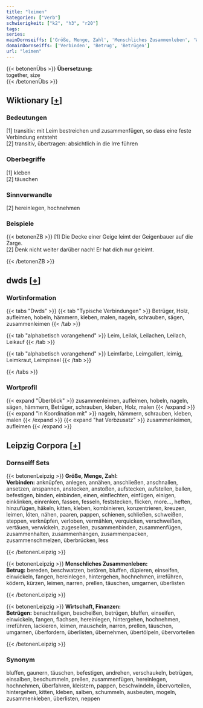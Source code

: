 ```yaml
---
title: "leimen"
kategorien: ["Verb"]
schwierigkeit: ["k2", "h3", "r20"]
tags:
series:
mainDornseiffs: ['Größe, Menge, Zahl', 'Menschliches Zusammenleben', 'Wirtschaft, Finanzen']
domainDornseiffs: ['Verbinden', 'Betrug', 'Betrügen']
url: "leimen"
---
```


{{< betonenÜbs >}}
**Übersetzung:**  
together, size  
{{< /betonenÜbs >}}

## Wiktionary [[+](https://de.wiktionary.org/wiki/leimen)]

### Bedeutungen
[1] transitiv: mit Leim bestreichen und zusammenfügen, so dass eine feste Verbindung entsteht  
[2] transitiv, übertragen: absichtlich in die Irre führen  

### Oberbegriffe
[1] kleben  
[2] täuschen  

### Sinnverwandte
[2] hereinlegen, hochnehmen  

### Beispiele
{{< betonenZB >}}
[1] Die Decke einer Geige leimt der Geigenbauer auf die Zarge.  
[2] Denk nicht weiter darüber nach! Er hat dich nur geleimt.  

{{< /betonenZB >}}


## dwds [[+](https://www.dwds.de/wb/leimen)]

### Wortinformation
{{< tabs "Dwds" >}}
{{< tab "Typische Verbindungen" >}}
Betrüger, Holz, aufleimen, hobeln, hämmern, kleben, malen, nageln, schrauben, sägen, zusammenleimen
{{< /tab >}}

{{< tab "alphabetisch vorangehend" >}}
Leim, Leilak, Leilachen, Leilach, Leikauf
{{< /tab >}}

{{< tab "alphabetisch vorangehend" >}}
Leimfarbe, Leimgallert, leimig, Leimkraut, Leimpinsel
{{< /tab >}}

{{< /tabs >}}

### Wortprofil
{{< expand "Überblick" >}} zusammenleimen, aufleimen, hobeln, nageln, sägen, hämmern, Betrüger, schrauben, kleben, Holz, malen {{< /expand >}}
{{< expand "in Koordination mit" >}} nageln, hämmern, schrauben, kleben, malen {{< /expand >}}
{{< expand "hat Verbzusatz" >}} zusammenleimen, aufleimen {{< /expand >}}

## Leipzig Corpora [[+](https://corpora.uni-leipzig.de/en/res?word=leimen&corpusId=deu_newscrawl-public_2018)]

### Dornseiff Sets
{{< betonenLeipzig >}}
**Größe, Menge, Zahl:**  
**Verbinden:** anknüpfen, anlegen, annähen, anschließen, anschnallen, ansetzen, anspannen, anstecken, anstoßen, aufstecken, aufstellen, ballen, befestigen, binden, einbinden, einen, einflechten, einfügen, einigen, einklinken, einrenken, fassen, fesseln, feststecken, flicken, more..., heften, hinzufügen, häkeln, kitten, kleben, kombinieren, konzentrieren, kreuzen, leimen, löten, nähen, paaren, pappen, schienen, schließen, schweißen, steppen, verknüpfen, verloben, vermählen, verquicken, verschweißen, vertäuen, verwickeln, zugesellen, zusammenbinden, zusammenfügen, zusammenhalten, zusammenhängen, zusammenpacken, zusammenschmelzen, überbrücken, less  

{{< /betonenLeipzig >}}


{{< betonenLeipzig >}}
**Menschliches Zusammenleben:**  
**Betrug:** bereden, beschwatzen, betören, bluffen, düpieren, einseifen, einwickeln, fangen, hereinlegen, hintergehen, hochnehmen, irreführen, ködern, kürzen, leimen, narren, prellen, täuschen, umgarnen, überlisten  

{{< /betonenLeipzig >}}


{{< betonenLeipzig >}}
**Wirtschaft, Finanzen:**  
**Betrügen:** benachteiligen, bescheißen, betrügen, bluffen, einseifen, einwickeln, fangen, flachsen, hereinlegen, hintergehen, hochnehmen, irreführen, lackieren, leimen, mauscheln, narren, prellen, täuschen, umgarnen, überfordern, überlisten, übernehmen, übertölpeln, übervorteilen  

{{< /betonenLeipzig >}}

### Synonym
bluffen, gaunern, täuschen, befestigen, andrehen, verschaukeln, betrügen, einsalben, beschummeln, prellen, zusammenfügen, hereinlegen, hochnehmen, überfahren, kleistern, pappen, beschwindeln, übervorteilen, hintergehen, kitten, kleben, salben, schummeln, ausbeuten, mogeln, zusammenkleben, überlisten, neppen

